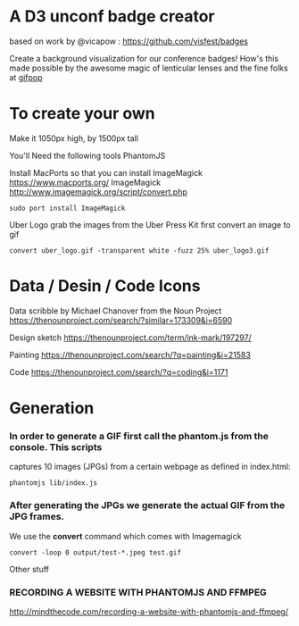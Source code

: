 

# A D3 unconf badge creator 
based on work by @vicapow : https://github.com/visfest/badges

Create a background visualization for our conference badges! How's this made possible by the awesome magic of lenticular lenses and the fine folks at [gifpop](http://gifpop.io/)


# To create your own

Make it 1050px high, by 1500px tall


You'll Need the following tools
PhantomJS

Install MacPorts so that you can install ImageMagick     https://www.macports.org/
ImageMagick    http://www.imagemagick.org/script/convert.php
````
sudo port install ImageMagick
````

Uber Logo
grab the images from the Uber Press Kit
first convert an image to gif
````
convert uber_logo.gif -transparent white -fuzz 25% uber_logo3.gif
````

# Data / Desin / Code   Icons 
Data
scribble by Michael Chanover from the Noun Project
https://thenounproject.com/search/?similar=173309&i=6590

Design
sketch
https://thenounproject.com/term/ink-mark/197297/

Painting
https://thenounproject.com/search/?q=painting&i=21583

Code
https://thenounproject.com/search/?q=coding&i=1171


# Generation
### In order to generate a GIF first call the phantom.js from the console. This scripts
captures 10 images (JPGs) from a certain webpage as defined in index.html:
````
phantomjs lib/index.js
````
### After generating the JPGs we generate the actual GIF from the JPG frames.
We use the **convert** command which comes with Imagemagick
````
convert -loop 0 output/test-*.jpeg test.gif
````


Other stuff

### RECORDING A WEBSITE WITH PHANTOMJS AND FFMPEG
http://mindthecode.com/recording-a-website-with-phantomjs-and-ffmpeg/
